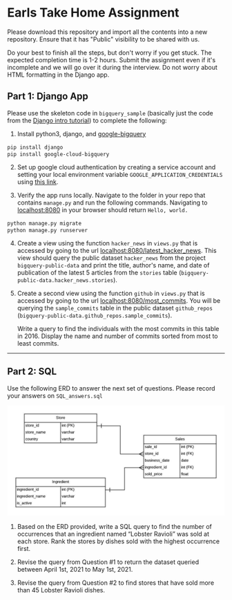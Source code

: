 # Earls Take Home Assignment

Please download this repository and import all the contents into a new repository. Ensure that it has "Public" visibility to be shared with us.

Do your best to finish all the steps, but don't worry if you get stuck. The expected completion time is 1-2 hours. Submit the assignment even if it's incomplete and we will go over it during the interview. Do not worry about HTML formatting in the Django app. 


## Part 1: Django App

Please use the skeleton code in `bigquery_sample` (basically just the code from the [Django intro tutorial](https://docs.djangoproject.com/en/3.2/intro/tutorial01/)) to complete the following:

1. Install python3, django, and [google-bigquery](https://googleapis.dev/python/bigquery/latest/index.html)
```
pip install django
pip install google-cloud-bigquery
```
2. Set up google cloud authentication by creating a service account and setting your local environment variable `GOOGLE_APPLICATION_CREDENTIALS` using [this link](https://cloud.google.com/bigquery/docs/quickstarts/quickstart-client-libraries#bigquery-simple-app-build-service-python).

3. Verify the app runs locally. Navigate to the folder in your repo that contains `manage.py` and run the following commands. Navigating to [localhost:8080](localhost:8080) in your browser should return `Hello, world.`
```
python manage.py migrate
python manage.py runserver
```

4. Create a view using the function `hacker_news` in `views.py` that is accessed by going to the url [localhost:8080/latest_hacker_news](localhost:8080/latest_hacker_news). This view should query the public dataset `hacker_news` from the project `bigquery-public-data` and print the title, author's name, and date of publication of the latest 5 articles from the `stories` table (`bigquery-public-data.hacker_news.stories`). 
   
5. Create a second view using the function `github` in `views.py` that is accessed by going to the url [localhost:8080/most_commits](localhost:8080/most_commits). You will be querying the `sample_commits` table in the public dataset `github_repos` (`bigquery-public-data.github_repos.sample_commits`). 

    Write a query to find the individuals with the most commits in this table in 2016. Display the name and number of commits sorted from most to least commits.
    

___

## Part 2: SQL 

Use the following ERD to answer the next set of questions. Please record your answers on `SQL_answers.sql`

![Sales ERD](Sales_ERD.jpeg)

1. Based on the ERD provided, write a SQL query to find the number of occurrences that an ingredient named “Lobster Ravioli” was sold at each store. Rank the stores by dishes sold with the highest occurrence first.


2. Revise the query from Question #1 to return the dataset queried between April 1st, 2021 to May 1st, 2021.


3. Revise the query from Question #2 to find stores that have sold more than 45 Lobster Ravioli dishes.
